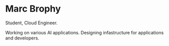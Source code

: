 # Marc Brophy
Student, Cloud Engineer.

Working on various AI applications. Designing infastructure for applications and developers.
